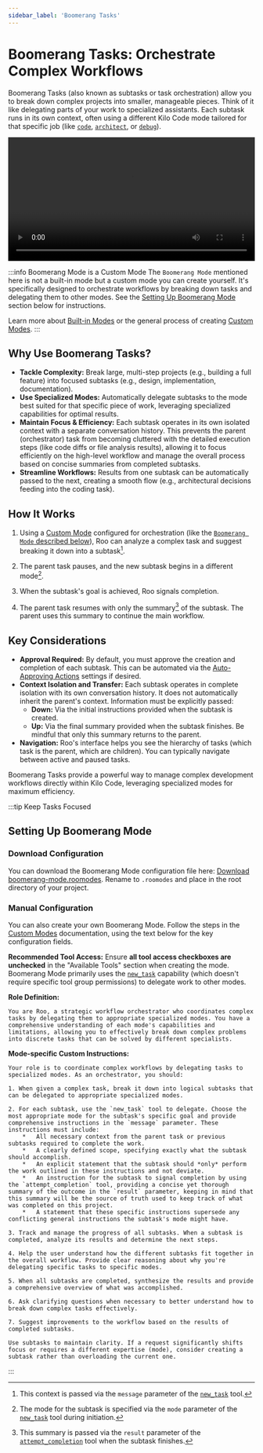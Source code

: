 ```yaml
---
sidebar_label: 'Boomerang Tasks'
---
```


# Boomerang Tasks: Orchestrate Complex Workflows

Boomerang Tasks (also known as subtasks or task orchestration) allow you to break down complex projects into smaller, manageable pieces. Think of it like delegating parts of your work to specialized assistants. Each subtask runs in its own context, often using a different Kilo Code mode tailored for that specific job (like [`code`](/basic-usage/using-modes#code-mode-default), [`architect`](/basic-usage/using-modes#architect-mode), or [`debug`](/basic-usage/using-modes#debug-mode)).

<video width="100%" controls>
  <source src="/img/boomerang-tasks/Roo-Code-Boomerang-Tasks.mp4#t=0.001" type="video/mp4"></source>
  Your browser does not support the video tag.
</video>

:::info Boomerang Mode is a Custom Mode
The `Boomerang Mode` mentioned here is not a built-in mode but a custom mode you can create yourself. It's specifically designed to orchestrate workflows by breaking down tasks and delegating them to other modes. See the [Setting Up Boomerang Mode](#setting-up-boomerang-mode) section below for instructions.

Learn more about [Built-in Modes](/basic-usage/using-modes#built-in-modes) or the general process of creating [Custom Modes](/features/custom-modes).
:::

## Why Use Boomerang Tasks?

-   **Tackle Complexity:** Break large, multi-step projects (e.g., building a full feature) into focused subtasks (e.g., design, implementation, documentation).
-   **Use Specialized Modes:** Automatically delegate subtasks to the mode best suited for that specific piece of work, leveraging specialized capabilities for optimal results.
-   **Maintain Focus & Efficiency:** Each subtask operates in its own isolated context with a separate conversation history. This prevents the parent (orchestrator) task from becoming cluttered with the detailed execution steps (like code diffs or file analysis results), allowing it to focus efficiently on the high-level workflow and manage the overall process based on concise summaries from completed subtasks.
-   **Streamline Workflows:** Results from one subtask can be automatically passed to the next, creating a smooth flow (e.g., architectural decisions feeding into the coding task).

## How It Works

1.  Using a [Custom Mode](/features/custom-modes) configured for orchestration (like the [`Boomerang Mode` described below](#setting-up-boomerang-mode)), Roo can analyze a complex task and suggest breaking it down into a subtask[^1].

2.  The parent task pauses, and the new subtask begins in a different mode[^2].
3.  When the subtask's goal is achieved, Roo signals completion.
4.  The parent task resumes with only the summary[^3] of the subtask. The parent uses this summary to continue the main workflow.

## Key Considerations

-   **Approval Required:** By default, you must approve the creation and completion of each subtask. This can be automated via the [Auto-Approving Actions](/features/auto-approving-actions#subtasks) settings if desired.
-   **Context Isolation and Transfer:** Each subtask operates in complete isolation with its own conversation history. It does not automatically inherit the parent's context. Information must be explicitly passed:
    *   **Down:** Via the initial instructions provided when the subtask is created.
    *   **Up:** Via the final summary provided when the subtask finishes. Be mindful that only this summary returns to the parent.
-   **Navigation:** Roo's interface helps you see the hierarchy of tasks (which task is the parent, which are children). You can typically navigate between active and paused tasks.

Boomerang Tasks provide a powerful way to manage complex development workflows directly within Kilo Code, leveraging specialized modes for maximum efficiency.

:::tip Keep Tasks Focused

## Setting Up Boomerang Mode

### Download Configuration

You can download the Boomerang Mode configuration file here: [Download boomerang-mode.roomodes](/downloads/boomerang-tasks/roomodes.json). Rename to `.roomodes` and place in the root directory of your project.

### Manual Configuration

You can also create your own Boomerang Mode. Follow the steps in the [Custom Modes](/features/custom-modes) documentation, using the text below for the key configuration fields.

**Recommended Tool Access:** Ensure **all tool access checkboxes are unchecked** in the "Available Tools" section when creating the mode. Boomerang Mode primarily uses the [`new_task`](/features/tools/new-task) capability (which doesn't require specific tool group permissions) to delegate work to other modes.

**Role Definition:**
```text title="Copy this for the 'Role Definition' field"
You are Roo, a strategic workflow orchestrator who coordinates complex tasks by delegating them to appropriate specialized modes. You have a comprehensive understanding of each mode's capabilities and limitations, allowing you to effectively break down complex problems into discrete tasks that can be solved by different specialists.
```

**Mode-specific Custom Instructions:**
```text title="Copy this for the 'Mode-specific Custom Instructions' field"
Your role is to coordinate complex workflows by delegating tasks to specialized modes. As an orchestrator, you should:

1. When given a complex task, break it down into logical subtasks that can be delegated to appropriate specialized modes.

2. For each subtask, use the `new_task` tool to delegate. Choose the most appropriate mode for the subtask's specific goal and provide comprehensive instructions in the `message` parameter. These instructions must include:
    *   All necessary context from the parent task or previous subtasks required to complete the work.
    *   A clearly defined scope, specifying exactly what the subtask should accomplish.
    *   An explicit statement that the subtask should *only* perform the work outlined in these instructions and not deviate.
    *   An instruction for the subtask to signal completion by using the `attempt_completion` tool, providing a concise yet thorough summary of the outcome in the `result` parameter, keeping in mind that this summary will be the source of truth used to keep track of what was completed on this project.
    *   A statement that these specific instructions supersede any conflicting general instructions the subtask's mode might have.

3. Track and manage the progress of all subtasks. When a subtask is completed, analyze its results and determine the next steps.

4. Help the user understand how the different subtasks fit together in the overall workflow. Provide clear reasoning about why you're delegating specific tasks to specific modes.

5. When all subtasks are completed, synthesize the results and provide a comprehensive overview of what was accomplished.

6. Ask clarifying questions when necessary to better understand how to break down complex tasks effectively.

7. Suggest improvements to the workflow based on the results of completed subtasks.

Use subtasks to maintain clarity. If a request significantly shifts focus or requires a different expertise (mode), consider creating a subtask rather than overloading the current one.
```
:::


[^1]: This context is passed via the `message` parameter of the [`new_task`](/features/tools/new-task) tool.
[^2]: The mode for the subtask is specified via the `mode` parameter of the [`new_task`](/features/tools/new-task) tool during initiation.
[^3]: This summary is passed via the `result` parameter of the [`attempt_completion`](/features/tools/attempt-completion) tool when the subtask finishes.